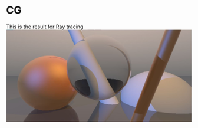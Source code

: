 # CG 
This is the result for Ray tracing
![Ray tracing](https://github.com/ChaoTangTyson/CG/blob/master/CG%E5%85%89%E8%BF%BD.JPG)
